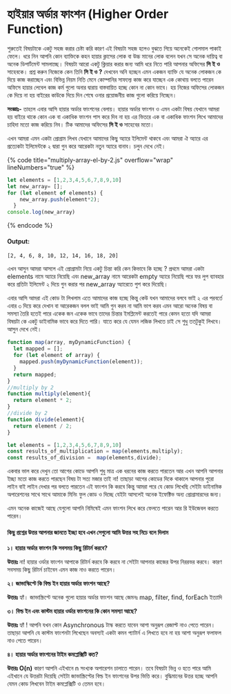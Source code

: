 # হাইয়ার অর্ডার ফাংশন (Higher Order Function)

শুরুতেই বিষয়টাকে একটু সহজ করার চেষ্টা করি কারণ এই বিষয়টা সহজ হলেও বুঝতে গিয়ে অনেকেই গোলমাল পাকাই ফেলে। ধরে নিন আপনি কোন ব্যাক্তিকে কহন হায়ার ক্লাসের লোক বা উচ্চ মানের লোক বলেন যখন সে অনেক দায়িত্ব বা অনেক ডিপার্টমেন্ট সামলাচ্ছে। বিষয়টা আরো একটু ক্লিয়ার করার জন্য আমি ধরে নিতে পারি আপনার অফিসের **সি ই ও** সাহেবকে। প্রশ্ন করুন নিজেকে কেন তিনি **সি ই ও ?** দেখবেন অনি হচ্ছেন এমন একজন ব্যাক্তি যে অনেক লোকজন কে দিয়ে কাজ করাচ্ছেন এবং বিভিন্ন নিয়ম নিতি মেনে কোম্পানির সাফল্যে কাজ করে যাচ্ছেন এক কোথায় বলতে পারেন অফিসে হায়ার লেবেল কাজ কর্ম গুলো অনার দ্বারায় বাস্তবায়িত হচ্ছে কোন না কোন ভাবে। হয় নিজের অফিসের লোকজন কে দিয়ে না হয় বাইরের কাউকে দিয়ে দিন শেষে ওনার  প্রয়োজনীয় কাজ গুলো করিয়ে নিচ্ছেন।

**সংজ্ঞাঃ-**  তাহলে এবার আসি হায়ার অর্ডার ফাংশনের বেলায়। হায়ার অর্ডার ফাংশন ও এমন একটা বিষয় যেখানে আমরা হয় বাইরে থাকে কোন এক বা একাধিক ফাংশন পাস করে দিব না হয় এর ভিতরে এক বা একাধিক ফাংশন লিখে আমাদের চাহিদা মতো কাজ করিয়ে নিব। টিক আমাদের অফিসের **সি ই ও** সাহেবের মতো।&#x20;

এখন আমরা এমন একটা প্রোগ্রাম লিখব যেখানে আমাদের কিছু অ্যারে ইলিমেন্ট থাকবে এবং আমরা ঐ অ্যারে এর প্রত্যেকটা ইলিমেন্টকে ২ দ্বারা গুন করে আরেকটা নতুন অ্যারে বানাব। চলুন দেখে নেই।&#x20;

{% code title="multiply-array-el-by-2.js" overflow="wrap" lineNumbers="true" %}
```javascript
let elements = [1,2,3,4,5,6,7,8,9,10]
let new_array= [];
for (let element of elements) {
    new_array.push(element*2);
  }
console.log(new_array)
```
{% endcode %}

#### Output:

```
[2, 4, 6, 8, 10, 12, 14, 16, 18, 20]
```

এখন আসুন আমরা আসলে এই প্রোগ্রামটা নিয়ে একটু চিন্তা করি কেন কিভাবে কি হচ্ছে ? প্রথমে আমরা একটা elements নামে অ্যারে নিয়েছি এবং new\_array নামে আরেকটা empty অ্যারে নিয়েছি পরে ফর লুপ ব্যাবহার করে প্রতিটা ইলিমেন্ট ২ দিয়ে গুন করার পর new\_array অ্যারেতে পুশ করে দিয়েছি।

এবার আসি আমরা এই কোড টা লিখলাম এতে আমাদের কাজ হচ্ছে কিন্তু কেউ যখন আমাদের বলবে ভাই ২ এর পরবর্তে এবার ৩ দিয়ে করে দেখান বা আরেকজন বলল ভাই আমি গুন করব না আমি ভাগ করব এমন আরো অনেক বিষয় বা সমস্যা তৈরি হতেই পারে একেক জন একেক ভাবে তাদের চিন্তার ইমপ্লিমেন্ট করতেই পারে কেমন হতো যদি আমরা বিষয়টা কে একটু ডাইনামিক ভাবে করে দিতে পারি। যাতে করে যে যেমন লজিক লিখতে চাই সে শুধু ততটুকুই লিখবে। আসুন দেখে নেই।

```javascript
function map(array, myDynamicFunction) {
  let mapped = [];
  for (let element of array) {
    mapped.push(myDynamicFunction(element));
  }
  return mapped;
}
//multiply by 2
function multiply(element){
  return element * 2;
}
//divide by 2
function divide(element){
  return element / 2;
}

let elements = [1,2,3,4,5,6,7,8,9,10]
const results_of_multiplication = map(elements,multiply); 
const results_of_division =  map(elements,divide);
```

একবার ভাল করে দেখুন তো আগের কোডে আপনি শুধু মাত্র এক ধরনের কাজ করতে পারতেন আর এখন আপনি আপনার ইচ্ছা মতো কাজ করতে পারছেন বিষয় টা সত্য মজার তাই না! তাছাড়া আগের কোডের দিকে থাকালে আপনার পুরো লাইন বাই লাইন দেখার পর বলতে পারতেন এই ফাংশন কি করবে কিন্তু আমরা পরে যে কোড লিখেছি সেইটা ডাইনামিক অপারেশনের সাথে সাথে আমাকে মিনিং ফুল কোড ও দিচ্ছে যেইটা আসলেই অনেক ইফেক্টিভ অন্য প্রোগ্রামারদের জন্য।&#x20;

এমন অনেক কাজেই আছে যেগুলো আপনি নিমিষেই এমন ফাংশন লিখে করে ফেলতে পারেন আর রি ইউজেবল করতে পারেন।&#x20;

#### কিছু প্রশ্নের উত্তর আপনার জানতে ইচ্ছা হবে এখন সেগুলো আমি উত্তর সহ নিচে বলে দিলাম

**১। হায়ার অর্ডার ফাংশন কি সবসময় কিছু রিটার্ন করবে?**

**উত্তরঃ** না! হায়ার ওর্ডার ফাংশন আপাকে রিটার্ন করবে কি করবে না সেইটা আপনার কাজের উপর নিররভর করবে। কারণ সবসময় কিছু রিটার্ন চাইবেন এমন কাজ নাও করতে পারেন।

**২। জাভাস্কিপ্টে কি বিল্ড ইন হায়ার অর্ডার ফাংশন আছে?**

**উত্তরঃ** হ্যাঁ। জাভাস্ক্রিপ্টে অনেক গুলো হায়ার অর্ডার ফাংশন আছে জেমনঃ map, filter, find, forEach ইত্যাদি

**৩। বিল্ড ইন এবং কাস্টম হায়ার ওর্ডার ফাংশনের কি কোন সমস্যা আছে?**

**উত্তরঃ** হ্যাঁ ! আপনি যখন কোন Asynchronous টাস্ক করতে যাবেন আশা অনুরূপ রেজাল্ট নাও পেতে পারেন। তাছাড়া আপনি যে কাস্টম ফাংশনটা লিখেছেন অবস্যই একটা কমন প্যাটার্ন এ লিখতে হবে না হয় আশা অনুরূপ ফলাফল নাও পেতে পারেন।&#x20;

**৪। হায়ার অর্ডার ফাংশনের টাইম কমপ্লেক্সিটি কত?**

**উত্তরঃ O(n)** কারণ আপনি এইখানে n সংখ্যক অপারেশন চালাতে পারেন। তবে বিষয়টা ভিন্ন ও হতে পারে আমি এইখানে যে উত্তরটা দিয়েছি সেইটা জাভাস্ক্রিপ্টের বিল্ড ইন ফাংশনের উপর ভিত্তি করে। বুদ্ধিমানের উত্তর হচ্ছে আপনি যেমন কোড লিখবেন টাইম কমপ্লেক্সিটি ও তেমন হবে।&#x20;
